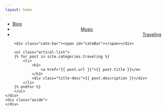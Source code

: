 ```yaml
---
layout: home
---
```


<div class="index-content traveling">
    <div class="section">
        <ul class="artical-cate">
            <li ><a href="/"><span>Blog</span></a></li>
            <li style="text-align:center"><a href="/music"><span>Music</span></a></li>
            <li class="on" style="text-align:right"><a href="/traveling"><span>Traveling</span></a></li>
        </ul>

        <div class="cate-bar"><span id="cateBar"></span></div>

        <ul class="artical-list">
        {% for post in site.categories.traveling %}
            <li>
                <h2>
                    <a href="{{ post.url }}">{{ post.title }}</a>
                </h2>
                <div class="title-desc">{{ post.description }}</div>
            </li>
        {% endfor %}
        </ul>
    </div>
    <div class="aside">
    </div>
</div>
